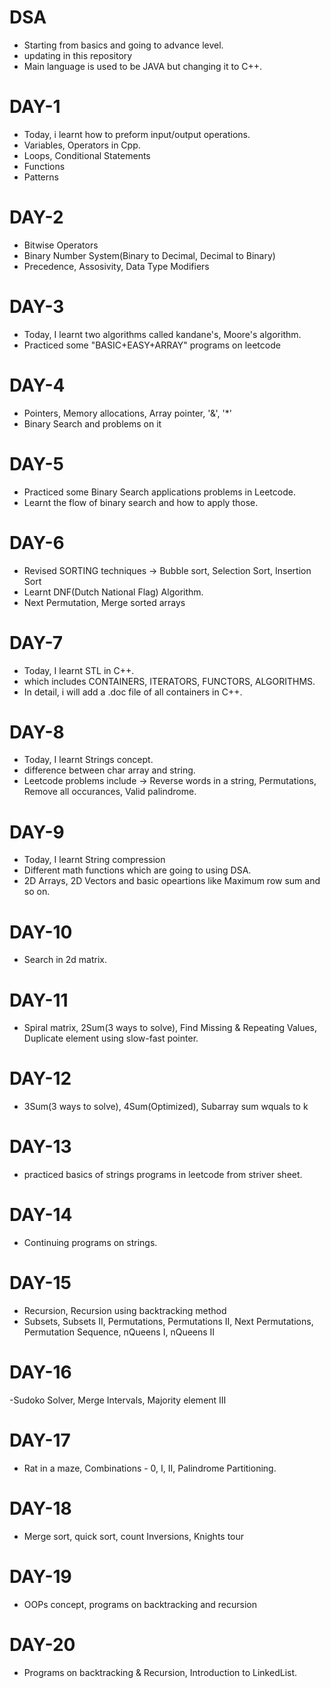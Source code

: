 # DSA
- Starting from basics and going to advance level.
- updating in this repository
- Main language is used to be JAVA but changing it to C++.
# DAY-1
- Today, i learnt how to preform input/output operations.
- Variables, Operators in Cpp.
- Loops, Conditional Statements
- Functions
- Patterns
# DAY-2
- Bitwise Operators
- Binary Number System(Binary to Decimal, Decimal to Binary)
- Precedence, Assosivity, Data Type Modifiers
# DAY-3
- Today, I learnt two algorithms called kandane's, Moore's algorithm.
- Practiced some "BASIC+EASY+ARRAY" programs on leetcode
# DAY-4
- Pointers, Memory allocations, Array pointer, '&', '*'
- Binary Search and problems on it
# DAY-5
- Practiced some Binary Search applications problems in Leetcode.
- Learnt the flow of binary search and how to apply those.
# DAY-6
- Revised SORTING techniques -> Bubble sort, Selection Sort, Insertion Sort
- Learnt DNF(Dutch National Flag) Algorithm.
-  Next Permutation, Merge sorted arrays
# DAY-7
- Today, I learnt STL in C++.
- which includes CONTAINERS, ITERATORS, FUNCTORS, ALGORITHMS.
- In detail, i will add a .doc file of all containers in C++.
# DAY-8
- Today, I learnt Strings concept.
- difference between char array and string.
- Leetcode problems include -> Reverse words in a string, Permutations, Remove all occurances, Valid palindrome.
# DAY-9
- Today, I learnt String compression
- Different math functions which are going to using DSA.
- 2D Arrays, 2D Vectors and basic opeartions like Maximum row sum and so on.
# DAY-10
- Search in 2d matrix.
# DAY-11
- Spiral matrix, 2Sum(3 ways to solve), Find Missing & Repeating Values, Duplicate element using slow-fast pointer.
# DAY-12
- 3Sum(3 ways to solve), 4Sum(Optimized), Subarray sum wquals to k
# DAY-13
- practiced basics of strings programs in leetcode from striver sheet.
# DAY-14
- Continuing programs on strings.
# DAY-15
- Recursion, Recursion using backtracking method
- Subsets, Subsets II, Permutations, Permutations II, Next Permutations, Permutation Sequence, nQueens I, nQueens II
# DAY-16
-Sudoko Solver, Merge Intervals, Majority element III
# DAY-17
- Rat in a maze, Combinations - 0, I, II, Palindrome Partitioning.
# DAY-18
- Merge sort, quick sort, count Inversions, Knights tour
# DAY-19
- OOPs concept, programs on backtracking and recursion
# DAY-20
- Programs on backtracking & Recursion, Introduction to LinkedList.
